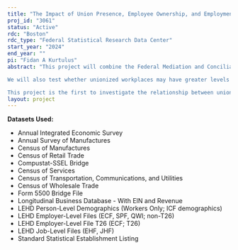 ```yaml
---
title: "The Impact of Union Presence, Employee Ownership, and Employment Protection Policies on Productivity, and Minority and Women's Earnings and Employment"
proj_id: "3061"
status: "Active"
rdc: "Boston"
rdc_type: "Federal Statistical Research Data Center"
start_year: "2024"
end_year: ""
pi: "Fidan A Kurtulus"
abstract: "This project will combine the Federal Mediation and Conciliation Service data set on collective bargaining agreement expiration notices (i.e. FMCS F-7 files), the Department of Labor Form 5500 data set on employee ownership at firms (F5500), and data on state adoption of employment protection policies, with the Longitudinal Business Database (LBD), Longitudinal Employment-Household Dynamics (LEHD), and Management and Organizational Practices Survey (MOPS) available from the U.S. Census. By doing so, this project will produce population level estimates of the effect of establishment union presence and employee ownership on workplace racial and gender equity by examining effects on minority and women workers' earnings, earnings gaps, employment levels, and employment representation, as well as on workplace productivity, governance, and ownership structures.  We will test the hypothesis that establishments with unions or employee ownership will exhibit greater gender and racial equity in employment levels, earnings levels and earnings gaps, and employment representation. We will also investigate the degree to which the impact of union presence and employee ownership interact with employment protection policy in the form of wrongful discharge laws and state antidiscrimination laws. For example, do establishments which are unionized and/or covered by employee ownership plans experience less of an impact from state employment protection laws, reflecting that these policies counteract, rather than reinforce, each other? In this case, the interactive effect between employment protection laws and union presence/employee ownership may demonstrate that union membership and/or employee-ownership provides greater preexisting worker voice, so employment protection policies, which also empower workers, provide less impact in these setting. Therefore, employment protection policies would have their greatest impact in non-employee-owned and/or nonunionized workplaces.

We will also test whether unionized workplaces may have greater levels of employee-ownership/participation, and whether these interventions reinforce each other in terms of promoting workplace racial and gender employment equity, workplace improvements in productivity, and improved organizational and management practices that foster less centralized decision-making within firms.  

This project is the first to investigate the relationship between union presence and firm management and decision-making dynamics with a focus on comparing outcomes in innovative employee-owned/participatory workplace structures versus traditional top-down investor-owned governance structures using data from the Management and Organizational Practices Survey (MOPS) and U.S. Department of Labor Form 5500 Annual Returns/Reports of Employee Benefit Plans."
layout: project
---
```


**Datasets Used:**

  - Annual Integrated Economic Survey 
  - Annual Survey of Manufactures 
  - Census of Manufactures 
  - Census of Retail Trade 
  - Compustat-SSEL Bridge 
  - Census of Services 
  - Census of Transportation, Communications, and Utilities 
  - Census of Wholesale Trade 
  - Form 5500 Bridge File 
  - Longitudinal Business Database - With EIN and Revenue 
  - LEHD Person-Level Demographics (Workers Only; ICF demographics) 
  - LEHD Employer-Level Files (ECF, SPF, QWI; non-T26) 
  - LEHD Employer-Level File T26 (ECF; T26) 
  - LEHD Job-Level Files (EHF, JHF) 
  - Standard Statistical Establishment Listing 

